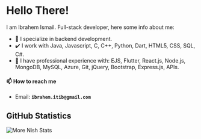 # Hello There!

I am Ibrahem Ismail. Full-stack developer, here some info about me:
- 👀 I specialize in backend development.
- ✔️ I work with Java, Javascript, C, C++, Python, Dart, HTML5, CSS, SQL, C#.
- 💞️ I have professional experience with: EJS, Flutter, React.js, Node.js, MongoDB, MySQL, Azure, Git, jQuery, Bootstrap, Express.js, APIs.

#### 📫 How to reach me
- Email: **`ibrahem.itib@gmail.com`**

## GitHub Statistics
<!-- [![Nishant1500's GitHub Stats](https://github-readme-stats.vercel.app/api?username=IbrahemIsmail&show_icons=true&theme=radical)](https://github.com/Nishant1500?tab=overview)
<br>
<a href="https://github.com/IbrahemIsmail?tab=overview">
<img align="center" alt="Nish's most used languages" src="https://github-readme-stats.vercel.app/api/top-langs/?username=IbrahemIsmail&layout=compact&langs_count=9&theme=radical&exclude_repo=Optifine-Mod-Coder-Pack-1.16.1,Projects"/> -->
<p><img align="center" src="https://github-readme-streak-stats.herokuapp.com/?user=IbrahemIsmail&theme=radical" alt="More Nish Stats" /></p>
</a>
